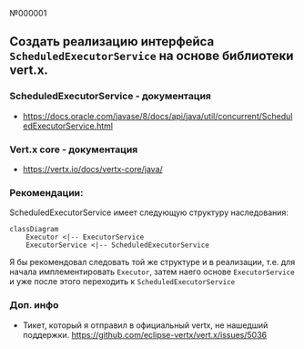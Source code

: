 №000001
## Создать реализацию интерфейса `ScheduledExecutorService` на основе библиотеки vert.x.

### ScheduledExecutorService - документация
- https://docs.oracle.com/javase/8/docs/api/java/util/concurrent/ScheduledExecutorService.html

### Vert.x core - документация
- https://vertx.io/docs/vertx-core/java/

### Рекомендации:
ScheduledExecutorService имеет следующую структуру наследования:

```mermaid
classDiagram
    Executor <|-- ExecutorService
    ExecutorService <|-- ScheduledExecutorService 
```

Я бы рекомендовал следовать той же структуре и в реализации, т.е. для начала имплементировать `Executor`, затем наего основе `ExecutorService` и уже после этого переходить к `ScheduledExecutorService`

### Доп. инфо
- Тикет, который я отправил в официальный vertx, не нашедший поддержки.
    https://github.com/eclipse-vertx/vert.x/issues/5036
